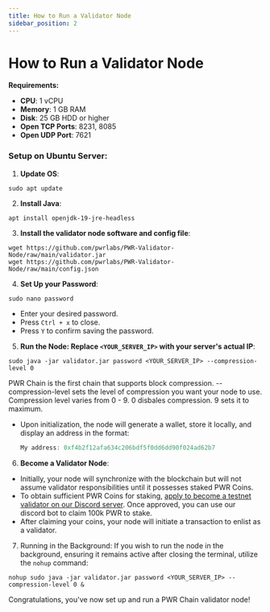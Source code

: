 ```yaml
---
title: How to Run a Validator Node
sidebar_position: 2
---
```


# How to Run a Validator Node

**Requirements:**

- **CPU**: 1 vCPU
- **Memory**: 1 GB RAM
- **Disk**: 25 GB HDD or higher
- **Open TCP Ports**: 8231, 8085
- **Open UDP Port**: 7621

### Setup on Ubuntu Server:

1. **Update OS**:

```shell
sudo apt update
```

2. **Install Java**:

```shell
apt install openjdk-19-jre-headless
```

3. **Install the validator node software and config file**:

```shell
wget https://github.com/pwrlabs/PWR-Validator-Node/raw/main/validator.jar
wget https://github.com/pwrlabs/PWR-Validator-Node/raw/main/config.json
```

4. **Set Up your Password**:

```shell
sudo nano password
```

- Enter your desired password.
- Press `Ctrl + x` to close.
- Press `Y` to confirm saving the password.

5. **Run the Node: Replace `<YOUR_SERVER_IP>` with your server's actual IP**:

```shell
sudo java -jar validator.jar password <YOUR_SERVER_IP> --compression-level 0
```

PWR Chain is the first chain that supports block compression. --compression-level sets the level of compression you want your node to use. Compression level varies from 0 - 9. 0 disbales compression. 9 sets it to maximum.

- Upon initialization, the node will generate a wallet, store it locally, and display an address in the format:
  
  ```js
  My address: 0xf4b2f12afa634c206bdf5f0dd6dd90f024ad62b7
  ```

6. **Become a Validator Node**:

- Initially, your node will synchronize with the blockchain but will not assume validator responsibilities until it possesses staked PWR Coins.
- To obtain sufficient PWR Coins for staking, [apply to become a testnet validator on our Discord server](https://discord.gg/DJkcuy9SAg). Once approved, you can use our discord bot to claim 100k PWR to stake.
- After claiming your coins, your node will initiate a transaction to enlist as a validator.

7. Running in the Background: If you wish to run the node in the background, ensuring it remains active after closing the terminal, utilize the `nohup` command:

```shell
nohup sudo java -jar validator.jar password <YOUR_SERVER_IP> --compression-level 0 &
```

Congratulations, you've now set up and run a PWR Chain validator node!
